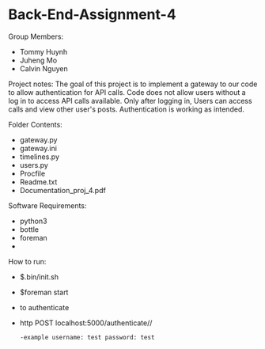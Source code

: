# Back-End-Assignment-4

Group Members:
   - Tommy Huynh
   - Juheng Mo
   - Calvin Nguyen

Project notes:
The goal of this project is to implement a gateway to our code to allow authentication for API calls. 
Code does not allow users without a log in to access API calls available. Only after logging in, Users can access calls and view other user's 
posts.
Authentication is working as intended.


Folder Contents:
   - gateway.py
   - gateway.ini
   - timelines.py
   - users.py
   - Procfile
   - Readme.txt
   - Documentation_proj_4.pdf


Software Requirements:
   - python3 
   - bottle
   - foreman
   - 
   
How to run:
   - $.bin/init.sh
   - $foreman start
   - to authenticate
   - http POST localhost:5000/authenticate/<username>/<password>
         
         -example username: test password: test


